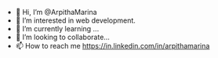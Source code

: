 - 👋 Hi, I’m @ArpithaMarina
- 👀 I’m interested in web development.
- 🌱 I’m currently learning ...
- 💞️ I’m looking to collaborate...
- 📫 How to reach me https://in.linkedin.com/in/arpithamarina

<!---
ArpithaMarina/ArpithaMarina is a ✨ special ✨ repository because its `README.md` (this file) appears on your GitHub profile.
You can click the Preview link to take a look at your changes.
--->
